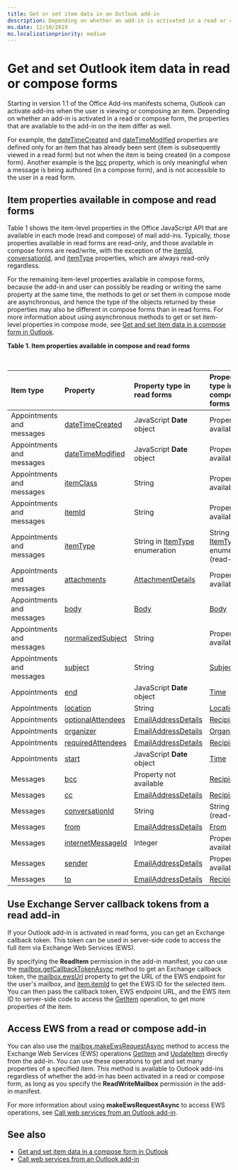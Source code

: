 ```yaml
---
title: Get or set item data in an Outlook add-in
description: Depending on whether an add-in is activated in a read or compose form, the properties that are available to the add-in on an item differ.
ms.date: 12/10/2019
ms.localizationpriority: medium
---
```


# Get and set Outlook item data in read or compose forms

Starting in version 1.1 of the Office Add-ins manifests schema, Outlook can activate add-ins when the user is viewing or composing an item. Depending on whether an add-in is activated in a read or compose form, the properties that are available to the add-in on the item differ as well.

For example, the [dateTimeCreated](../reference/objectmodel/preview-requirement-set/office.context.mailbox.item.md#properties) and [dateTimeModified](../reference/objectmodel/preview-requirement-set/office.context.mailbox.item.md#properties) properties are defined only for an item that has already been sent (item is subsequently viewed in a read form) but not when the item is being created (in a compose form). Another example is the [bcc](../reference/objectmodel/preview-requirement-set/office.context.mailbox.item.md#properties) property, which is only meaningful when a message is being authored (in a compose form), and is not accessible to the user in a read form.

## Item properties available in compose and read forms

Table 1 shows the item-level properties in the Office JavaScript API that are available in each mode (read and compose) of mail add-ins. Typically, those properties available in read forms are read-only, and those available in compose forms are read/write, with the exception of the [itemId](../reference/objectmodel/preview-requirement-set/office.context.mailbox.item.md#properties), [conversationId](../reference/objectmodel/preview-requirement-set/office.context.mailbox.item.md#properties), and [itemType](../reference/objectmodel/preview-requirement-set/office.context.mailbox.item.md#properties) properties, which are always read-only regardless.

For the remaining item-level properties available in compose forms, because the add-in and user can possibly be reading or writing the same property at the same time, the methods to get or set them in compose mode are asynchronous, and hence the type of the objects returned by these properties may also be different in compose forms than in read forms. For more information about using asynchronous methods to get or set item-level properties in compose mode, see [Get and set item data in a compose form in Outlook](get-and-set-item-data-in-a-compose-form.md).


**Table 1. Item properties available in compose and read forms**

<br/>

|**Item type**|**Property**|**Property type in read forms**|**Property type in compose forms**|
|:-----|:-----|:-----|:-----|
|Appointments and messages|[dateTimeCreated](../reference/objectmodel/preview-requirement-set/office.context.mailbox.item.md#properties)|JavaScript **Date** object|Property not available|
|Appointments and messages|[dateTimeModified](../reference/objectmodel/preview-requirement-set/office.context.mailbox.item.md#properties)|JavaScript **Date** object|Property not available|
|Appointments and messages|[itemClass](../reference/objectmodel/preview-requirement-set/office.context.mailbox.item.md#properties)|String|Property not available|
|Appointments and messages|[itemId](../reference/objectmodel/preview-requirement-set/office.context.mailbox.item.md#properties)|String|Property not available|
|Appointments and messages|[itemType](../reference/objectmodel/preview-requirement-set/office.context.mailbox.item.md#properties)|String in [ItemType](/javascript/api/outlook/office.mailboxenums.itemtype) enumeration|String in [ItemType](/javascript/api/outlook/office.mailboxenums.itemtype) enumeration (read-only)|
|Appointments and messages|[attachments](../reference/objectmodel/preview-requirement-set/office.context.mailbox.item.md#properties)|[AttachmentDetails](/javascript/api/outlook/office.attachmentdetails)|Property not available|
|Appointments and messages|[body](../reference/objectmodel/preview-requirement-set/office.context.mailbox.item.md#properties)|[Body](/javascript/api/outlook/office.body)|[Body](/javascript/api/outlook/office.body)|
|Appointments and messages|[normalizedSubject](../reference/objectmodel/preview-requirement-set/office.context.mailbox.item.md#properties)|String|Property not available|
|Appointments and messages|[subject](../reference/objectmodel/preview-requirement-set/office.context.mailbox.item.md#properties)|String|[Subject](/javascript/api/outlook/office.subject)|
|Appointments|[end](../reference/objectmodel/preview-requirement-set/office.context.mailbox.item.md#properties)|JavaScript **Date** object|[Time](/javascript/api/outlook/office.time)|
|Appointments|[location](../reference/objectmodel/preview-requirement-set/office.context.mailbox.item.md#properties)|String|[Location](/javascript/api/outlook/office.location)|
|Appointments|[optionalAttendees](../reference/objectmodel/preview-requirement-set/office.context.mailbox.item.md#properties)|[EmailAddressDetails](/javascript/api/outlook/office.emailaddressdetails)|[Recipients](/javascript/api/outlook/office.recipients)|
|Appointments|[organizer](../reference/objectmodel/preview-requirement-set/office.context.mailbox.item.md#properties)|[EmailAddressDetails](/javascript/api/outlook/office.emailaddressdetails)|[Organizer](/javascript/api/outlook/office.organizer)|
|Appointments|[requiredAttendees](../reference/objectmodel/preview-requirement-set/office.context.mailbox.item.md#properties)|[EmailAddressDetails](/javascript/api/outlook/office.emailaddressdetails)|[Recipients](/javascript/api/outlook/office.recipients)|
|Appointments|[start](../reference/objectmodel/preview-requirement-set/office.context.mailbox.item.md#properties)|JavaScript **Date** object|[Time](/javascript/api/outlook/office.time)|
|Messages|[bcc](../reference/objectmodel/preview-requirement-set/office.context.mailbox.item.md#properties)|Property not available|[Recipients](/javascript/api/outlook/office.recipients)|
|Messages|[cc](../reference/objectmodel/preview-requirement-set/office.context.mailbox.item.md#properties)|[EmailAddressDetails](/javascript/api/outlook/office.emailaddressdetails)|[Recipients](/javascript/api/outlook/office.recipients)|
|Messages|[conversationId](../reference/objectmodel/preview-requirement-set/office.context.mailbox.item.md#properties)|String|String (read-only)|
|Messages|[from](../reference/objectmodel/preview-requirement-set/office.context.mailbox.item.md#properties)|[EmailAddressDetails](/javascript/api/outlook/office.emailaddressdetails)|[From](/javascript/api/outlook/office.from)|
|Messages|[internetMessageId](../reference/objectmodel/preview-requirement-set/office.context.mailbox.item.md#properties)|Integer|Property not available|
|Messages|[sender](../reference/objectmodel/preview-requirement-set/office.context.mailbox.item.md#properties)|[EmailAddressDetails](/javascript/api/outlook/office.emailaddressdetails)|Property not available|
|Messages|[to](../reference/objectmodel/preview-requirement-set/office.context.mailbox.item.md#properties)|[EmailAddressDetails](/javascript/api/outlook/office.emailaddressdetails)|[Recipients](/javascript/api/outlook/office.recipients)|

## Use Exchange Server callback tokens from a read add-in

If your Outlook add-in is activated in read forms, you can get an Exchange callback token. This token can be used in server-side code to access the full item via Exchange Web Services (EWS).

By specifying the **ReadItem** permission in the add-in manifest, you can use the [mailbox.getCallbackTokenAsync](../reference/objectmodel/preview-requirement-set/office.context.mailbox.md#methods) method to get an Exchange callback token, the [mailbox.ewsUrl](../reference/objectmodel/preview-requirement-set/office.context.mailbox.md#properties) property to get the URL of the EWS endpoint for the user's mailbox, and [item.itemId](../reference/objectmodel/preview-requirement-set/office.context.mailbox.item.md#properties) to get the EWS ID for the selected item. You can then pass the callback token, EWS endpoint URL, and the EWS item ID to server-side code to access the [GetItem](/exchange/client-developer/web-service-reference/getitem-operation) operation, to get more properties of the item.


## Access EWS from a read or compose add-in

You can also use the [mailbox.makeEwsRequestAsync](../reference/objectmodel/preview-requirement-set/office.context.mailbox.md#methods) method to access the Exchange Web Services (EWS) operations [GetItem](/exchange/client-developer/web-service-reference/getitem-operation) and [UpdateItem](/exchange/client-developer/web-service-reference/updateitem-operation) directly from the add-in. You can use these operations to get and set many properties of a specified item. This method is available to Outlook add-ins regardless of whether the add-in has been activated in a read or compose form, as long as you specify the **ReadWriteMailbox** permission in the add-in manifest.

For more information about using **makeEwsRequestAsync** to access EWS operations, see [Call web services from an Outlook add-in](web-services.md).


## See also

- [Get and set item data in a compose form in Outlook](get-and-set-item-data-in-a-compose-form.md)
- [Call web services from an Outlook add-in](web-services.md)
